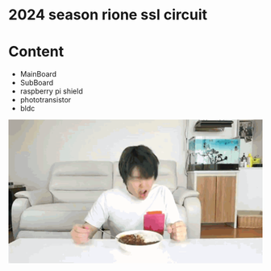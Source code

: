 # 2024 season rione ssl circuit
# Content
- MainBoard
- SubBoard
- raspberry pi shield
- phototransistor
- bldc

<img src="image/masuo.gif" width="600">
